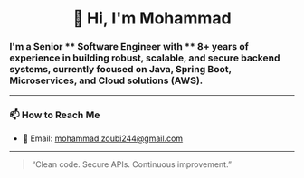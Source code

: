 <h1 align="center">
👋 Hi, I'm Mohammad
</h1>


### I'm a Senior ** Software Engineer with ** 8+ years of experience in building robust, scalable, and secure backend systems, currently focused on Java, Spring Boot, Microservices, and Cloud solutions (AWS).


---

### 📫 How to Reach Me
- 📧 Email: mohammad.zoubi244@gmail.com

---
> “Clean code. Secure APIs. Continuous improvement.”
